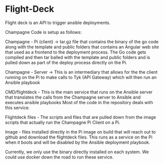 # Flight-Deck

Flight deck is an API to trigger ansible deployments.

Champagne Code is setup as follows: 

Champagne - Pi (client) -> tar.gz file that contains the binary of the go code along with the template and public folders that contains an Angular web site that used as a frontend to the deployment process. The Go code gets compiled and then tar balled with the template and public folders and is pulled down as part of the deploy process directly on the Pi.

Champagne - Server ->  This is an intermediary that allows for the the client running on the Pi to make calls to Tyk (API Gateway) which will then run an Ansible playbook

CMD/flightdeck - This is the main service that runs on the Ansible server that translates the calls from the Champagne server to Ansible and executes ansible playbooks
Most of the code in the repository deals with this service.

Flightdeck files - The scripts and files that are pulled down from the image scripts that actually run the Champagne Pi Client on a Pi.  

Image - files installed directly in the Pi image on build that will reach out to github and download the flightdeck files. This runs as a service on the Pi when it boots and will be disabled by the Ansible deployment playbook. 

Currently, we only use the binary directly installed on each system.  We could use docker down the road to run these service.  
